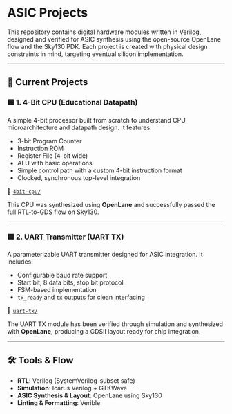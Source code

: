 # ASIC Projects

This repository contains digital hardware modules written in Verilog, designed and verified for ASIC synthesis using the open-source OpenLane flow and the Sky130 PDK. Each project is created with physical design constraints in mind, targeting eventual silicon implementation.

---

## 🧠 Current Projects

### 🟦 1. 4-Bit CPU (Educational Datapath)
A simple 4-bit processor built from scratch to understand CPU microarchitecture and datapath design. It features:
- 3-bit Program Counter
- Instruction ROM
- Register File (4-bit wide)
- ALU with basic operations
- Simple control path with a custom 4-bit instruction format
- Clocked, synchronous top-level integration

📁 [`4bit-cpu/`](./4bit-cpu)

This CPU was synthesized using **OpenLane** and successfully passed the full RTL-to-GDS flow on Sky130.

---

### 🟩 2. UART Transmitter (UART TX)
A parameterizable UART transmitter designed for ASIC integration. It includes:
- Configurable baud rate support
- Start bit, 8 data bits, stop bit protocol
- FSM-based implementation
- `tx_ready` and `tx` outputs for clean interfacing

📁 [`uart-tx/`](./uart-tx)

The UART TX module has been verified through simulation and synthesized with **OpenLane**, producing a GDSII layout ready for chip integration.

---

## 🛠 Tools & Flow
- **RTL**: Verilog (SystemVerilog-subset safe)
- **Simulation**: Icarus Verilog + GTKWave
- **ASIC Synthesis & Layout**: OpenLane using Sky130
- **Linting & Formatting**: Verible

